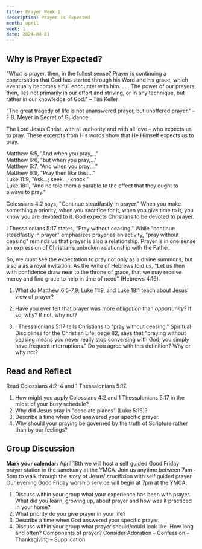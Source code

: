 ```yaml
---
title: Prayer Week 1
description: Prayer is Expected
month: april
week: 1
date: 2024-04-01
---
```


## Why is Prayer Expected?

"What is prayer, then, in the fullest sense? Prayer is continuing a conversation that God has started through his Word and his grace, which eventually becomes a full encounter with him. . . . The power of our prayers, then, lies not primarily in our effort and striving, or in any technique, but rather in our knowledge of God." – Tim Keller 

"The great tragedy of life is not unanswered prayer, but unoffered prayer." – F.B. Meyer in Secret of Guidance 

The Lord Jesus Christ, with all authority and with all love – who expects us to pray. These excerpts from His words show that He Himself expects us to pray. 

Matthew 6:5, "And when you pray,…"  
Matthew 6:6, "but when you pray,…"  
Matthew 6:7, "And when you pray,…"  
Matthew 6:9, "Pray then like this:…"  
Luke 11:9, "Ask…; seek…; knock."  
Luke 18:1, "And he told them a parable to the effect that they ought to always to pray."

Colossians 4:2 says, "Continue steadfastly in prayer." When you make something a priority, when you sacrifice for it, when you give time to it, you know you are devoted to it. God expects Christians to be devoted to prayer. 

I Thessalonians 5:17 states, "Pray without ceasing." While "continue steadfastly in prayer" emphasizes prayer as an activity, "pray without ceasing" reminds us that prayer is also a relationship. Prayer is in one sense an expression of Christian’s unbroken relationship with the Father. 

So, we must see the expectation to pray not only as a divine summons, but also a as a royal invitation. As the write of Hebrews told us, "Let us then with confidence draw near to the throne of grace, that we may receive mercy and find grace to help in time of need" (Hebrews 4:16). 

1. What do Matthew 6:5-7,9; Luke 11:9, and Luke 18:1 teach about Jesus’ view of prayer? 

2. Have you ever felt that prayer was more *obligation* than *opportunity*? If so, why? If not, why not? 

3. I Thessalonians 5:17 tells Christians to "pray without ceasing." Spiritual Disciplines for the Christian Life, page 82, says that "praying without ceasing means you never really stop conversing with God; you simply have frequent interruptions." Do you agree with this definition? Why or why not? 

## Read and Reflect 

Read Colossians 4:2-4 and 1 Thessalonians 5:17.

1. How might you apply Colossians 4:2 and 1 Thessalonians 5:17 in the midst of your busy schedule? 
2. Why did Jesus pray in "desolate places" (Luke 5:16)?
3. Describe a time when God answered your specific prayer.
4. Why should your praying be governed by the truth of Scripture rather than by our feelings? 

## Group Discussion 

**Mark your calendar:** April 18th we will host a self guided Good Friday prayer station in the sanctuary at the YMCA. Join us anytime between 7am - 5pm to walk through the story of Jesus’ crucifixion with self guided prayer. Our evening Good Friday worship service will begin at 7pm at the YMCA. 

1. Discuss within your group what your experience has been with prayer. What did you learn, growing up, about prayer and how was it practiced in your home?
2. What priority do you give prayer in your life? 
3. Describe a time when God answered your specific prayer.
4. Discuss within your group what prayer should/could look like. How long and often? Components of prayer? Consider Adoration – Confession – Thanksgiving – Supplication. 